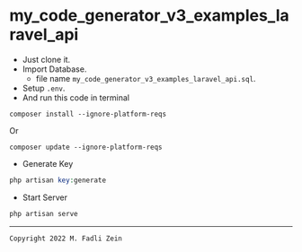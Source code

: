 # my_code_generator_v3_examples_laravel_api

- Just clone it. 
- Import Database.
  - file name `my_code_generator_v3_examples_laravel_api.sql`.
- Setup `.env`.
- And run this code in terminal

```
composer install --ignore-platform-reqs
```
Or
```
composer update --ignore-platform-reqs
```

- Generate Key
```php
php artisan key:generate
```

- Start Server
```php
php artisan serve
```

---

```
Copyright 2022 M. Fadli Zein
```